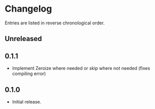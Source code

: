 # Changelog

Entries are listed in reverse chronological order.

## Unreleased

## 0.1.1

* Implement Zeroize where needed or skip where not needed (fixes compiling error)

## 0.1.0

* Initial release.
